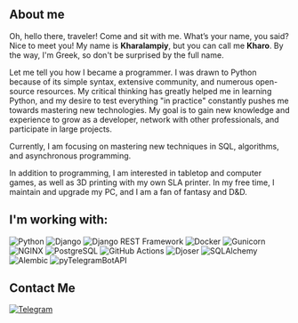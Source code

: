 ## About me

Oh, hello there, traveler! Come and sit with me. What’s your name, you said? Nice to meet you! My name is **Kharalampiy**, but you can call me **Kharo**. By the way, I'm Greek, so don't be surprised by the full name.

Let me tell you how I became a programmer. I was drawn to Python because of its simple syntax, extensive community, and numerous open-source resources. My critical thinking has greatly helped me in learning Python, and my desire to test everything "in practice" constantly pushes me towards mastering new technologies. My goal is to gain new knowledge and experience to grow as a developer, network with other professionals, and participate in large projects.

Currently, I am focusing on mastering new techniques in SQL, algorithms, and asynchronous programming.

In addition to programming, I am interested in tabletop and computer games, as well as 3D printing with my own SLA printer. In my free time, I maintain and upgrade my PC, and I am a fan of fantasy and D&D.

## I'm working with:

![Python](https://img.shields.io/badge/Python-000000?style=for-the-badge&logo=Python)
![Django](https://img.shields.io/badge/Django-000000?style=for-the-badge&logo=Django)
![Django REST Framework](https://img.shields.io/badge/DRF-000000?style=for-the-badge&logo=Django&logoColor=F05032)
![Docker](https://img.shields.io/badge/Docker-000000?style=for-the-badge&logo=Docker&logoColor=488FE0)
![Gunicorn](https://img.shields.io/badge/Gunicorn-000000?style=for-the-badge&logo=Gunicorn&logoColor=499848)
![NGINX](https://img.shields.io/badge/NGINX-000000?style=for-the-badge&logo=NGINX&logoColor=3F8E43)
![PostgreSQL](https://img.shields.io/badge/PostgreSQL-000000?style=for-the-badge&logo=PostgreSQL&logoColor=FFFFFF)
![GitHub Actions](https://img.shields.io/badge/GitHub_Actions-000000?style=for-the-badge&logo=GitHub-Actions&logoColor=2088FF)
![Djoser](https://img.shields.io/badge/Djoser-000000?style=for-the-badge&logo=Django)
![SQLAlchemy](https://img.shields.io/badge/SQLAlchemy-000000?style=for-the-badge&logo=Python&logoColor=FFD43B)
![Alembic](https://img.shields.io/badge/Alembic-000000?style=for-the-badge&logo=Python&logoColor=306998)
![pyTelegramBotAPI](https://img.shields.io/badge/pyTelegramBotAPI-000000?style=for-the-badge&logo=Telegram&logoColor=61AFEB)

## Contact Me

[![Telegram](https://img.shields.io/badge/Telegram-000000?style=for-the-badge&logo=Telegram&logoColor=61AFEB)](https://t.me/HarisNvrsk)
